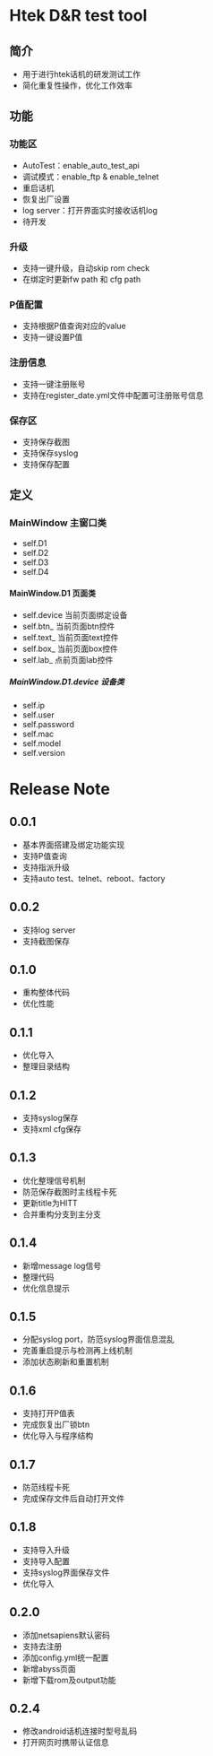 # Htek D&R test tool
## 简介
- 用于进行htek话机的研发测试工作
- 简化重复性操作，优化工作效率
## 功能
### 功能区
- AutoTest：enable_auto_test_api
- 调试模式：enable_ftp & enable_telnet
- 重启话机
- 恢复出厂设置
- log server：打开界面实时接收话机log
- 待开发
### 升级
- 支持一键升级，自动skip rom check
- 在绑定时更新fw path 和 cfg path
### P值配置
- 支持根据P值查询对应的value
- 支持一键设置P值
### 注册信息
- 支持一键注册账号
- 支持在register_date.yml文件中配置可注册账号信息
### 保存区
- 支持保存截图
- 支持保存syslog
- 支持保存配置

## 定义
### MainWindow 主窗口类
- self.D1
- self.D2
- self.D3
- self.D4
#### MainWindow.D1 页面类
- self.device 当前页面绑定设备
- self.btn_  当前页面btn控件
- self.text_ 当前页面text控件
- self.box_ 当前页面box控件
- self.lab_ 点前页面lab控件
##### MainWindow.D1.device 设备类
- self.ip
- self.user
- self.password
- self.mac
- self.model
- self.version
# Release Note
## 0.0.1
- 基本界面搭建及绑定功能实现
- 支持P值查询
- 支持指派升级
- 支持auto test、telnet、reboot、factory
## 0.0.2
- 支持log server
- 支持截图保存
## 0.1.0
- 重构整体代码
- 优化性能
## 0.1.1
- 优化导入
- 整理目录结构
## 0.1.2
- 支持syslog保存
- 支持xml cfg保存
## 0.1.3
- 优化整理信号机制
- 防范保存截图时主线程卡死
- 更新title为HlTT
- 合并重构分支到主分支
## 0.1.4
- 新增message log信号
- 整理代码
- 优化信息提示
## 0.1.5
- 分配syslog port，防范syslog界面信息混乱
- 完善重启提示与检测再上线机制
- 添加状态刷新和重置机制
## 0.1.6
- 支持打开P值表
- 完成恢复出厂锁btn
- 优化导入与程序结构
## 0.1.7
- 防范线程卡死
- 完成保存文件后自动打开文件
## 0.1.8
- 支持导入升级
- 支持导入配置
- 支持syslog界面保存文件
- 优化导入
## 0.2.0
- 添加netsapiens默认密码
- 支持去注册
- 添加config.yml统一配置
- 新增abyss页面
- 新增下载rom及output功能
## 0.2.4
- 修改android话机连接时型号乱码
- 打开网页时携带认证信息